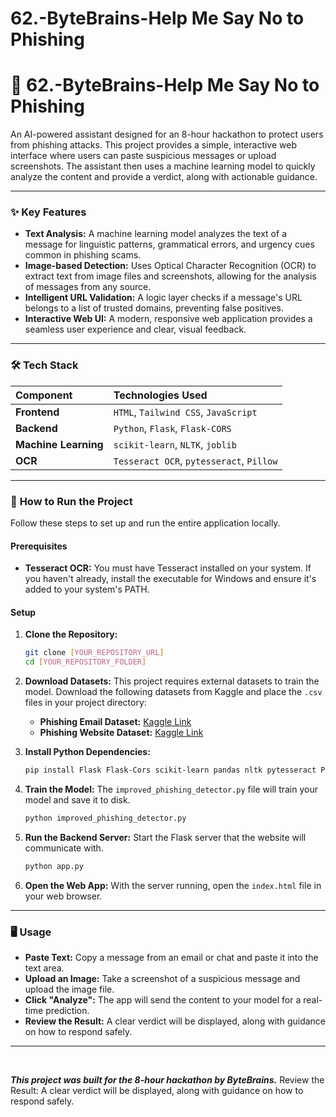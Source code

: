 # 62.-ByteBrains-Help Me Say No to Phishing
# 🎣 **62.-ByteBrains-Help Me Say No to Phishing**

An AI-powered assistant designed for an 8-hour hackathon to protect users from phishing attacks. This project provides a simple, interactive web interface where users can paste suspicious messages or upload screenshots. The assistant then uses a machine learning model to quickly analyze the content and provide a verdict, along with actionable guidance.

---

### ✨ **Key Features**

* **Text Analysis:** A machine learning model analyzes the text of a message for linguistic patterns, grammatical errors, and urgency cues common in phishing scams.
* **Image-based Detection:** Uses Optical Character Recognition (OCR) to extract text from image files and screenshots, allowing for the analysis of messages from any source.
* **Intelligent URL Validation:** A logic layer checks if a message's URL belongs to a list of trusted domains, preventing false positives.
* **Interactive Web UI:** A modern, responsive web application provides a seamless user experience and clear, visual feedback.

---

### 🛠️ **Tech Stack**

| Component | Technologies Used |
| :--- | :--- |
| **Frontend** | `HTML`, `Tailwind CSS`, `JavaScript` |
| **Backend** | `Python`, `Flask`, `Flask-CORS` |
| **Machine Learning** | `scikit-learn`, `NLTK`, `joblib` |
| **OCR** | `Tesseract OCR`, `pytesseract`, `Pillow` |

---

### 🚀 **How to Run the Project**

Follow these steps to set up and run the entire application locally.

#### **Prerequisites**

* **Tesseract OCR:** You must have Tesseract installed on your system. If you haven't already, install the executable for Windows and ensure it's added to your system's PATH.

#### **Setup**

1.  **Clone the Repository:**
    ```bash
    git clone [YOUR_REPOSITORY_URL]
    cd [YOUR_REPOSITORY_FOLDER]
    ```

2.  **Download Datasets:** This project requires external datasets to train the model. Download the following datasets from Kaggle and place the `.csv` files in your project directory:
    * **Phishing Email Dataset:** [Kaggle Link](https://www.kaggle.com/datasets/naserabdullahalam/phishing-email-dataset)
    * **Phishing Website Dataset:** [Kaggle Link](https://www.kaggle.com/datasets/shashwatwork/phishing-dataset-for-machine-learning)

3.  **Install Python Dependencies:**
    ```bash
    pip install Flask Flask-Cors scikit-learn pandas nltk pytesseract Pillow
    ```

4.  **Train the Model:** The `improved_phishing_detector.py` file will train your model and save it to disk.
    ```bash
    python improved_phishing_detector.py
    ```

5.  **Run the Backend Server:** Start the Flask server that the website will communicate with.
    ```bash
    python app.py
    ```

6.  **Open the Web App:** With the server running, open the `index.html` file in your web browser.

---

### 🖥️ **Usage**

* **Paste Text:** Copy a message from an email or chat and paste it into the text area.
* **Upload an Image:** Take a screenshot of a suspicious message and upload the image file.
* **Click "Analyze":** The app will send the content to your model for a real-time prediction.
* **Review the Result:** A clear verdict will be displayed, along with guidance on how to respond safely.

---

<br>

***This project was built for the 8-hour hackathon by ByteBrains.***
Review the Result: A clear verdict will be displayed, along with guidance on how to respond safely.

